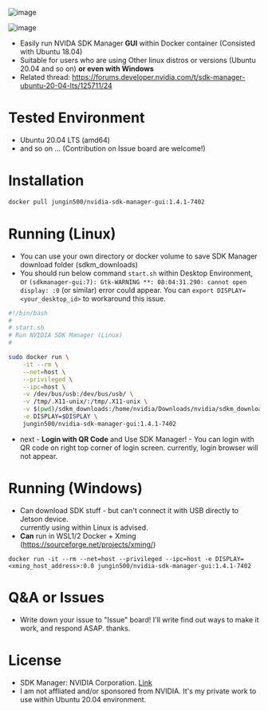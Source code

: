 ![image](https://user-images.githubusercontent.com/5201073/112714947-5d2eb680-8f20-11eb-8af2-4f662b41829f.png)

![image](https://user-images.githubusercontent.com/5201073/112715008-dd551c00-8f20-11eb-874e-d04d4ce3424c.png)


- Easily run NVIDA SDK Manager **GUI** within Docker container (Consisted with Ubuntu 18.04)
- Suitable for users who are using Other linux distros or versions (Ubuntu 20.04 and so on) **or even with Windows**
- Related thread: https://forums.developer.nvidia.com/t/sdk-manager-ubuntu-20-04-lts/125711/24

# Tested Environment
- Ubuntu 20.04 LTS (amd64)
- and so on ... (Contribution on Issue board are welcome!)

# Installation
```bash
docker pull jungin500/nvidia-sdk-manager-gui:1.4.1-7402
```

# Running (Linux)
- You can use your own directory or docker volume to save SDK Manager download folder (sdkm_downloads)
- You should run below command `start.sh` within Desktop Environment, or `(sdkmanager-gui:7): Gtk-WARNING **: 08:04:31.290: cannot open display: :0` (or similar) error could appear. You can `export DISPLAY=<your_desktop_id>` to workaround this issue.
```bash
#!/bin/bash
#
# start.sh
# Run NVIDIA SDK Manager (Linux)
#

sudo docker run \
	-it --rm \
	--net=host \
	--privileged \
	--ipc=host \
	-v /dev/bus/usb:/dev/bus/usb/ \
	-v /tmp/.X11-unix/:/tmp/.X11-unix \
	-v $(pwd)/sdkm_downloads:/home/nvidia/Downloads/nvidia/sdkm_downloads \
	-e DISPLAY=$DISPLAY \
	jungin500/nvidia-sdk-manager-gui:1.4.1-7402
```
- next - **Login with QR Code** and Use SDK Manager! - You can login with QR code on right top corner of login screen. currently, login browser will not appear.

# Running (Windows)
- Can download SDK stuff - but can't connect it with USB directly to Jetson device.  
currently using within Linux is advised.
- **Can** run in WSL1/2 Docker + Xming (https://sourceforge.net/projects/xming/)
```
docker run -it --rm --net=host --privileged --ipc=host -e DISPLAY=<xming_host_address>:0.0 jungin500/nvidia-sdk-manager-gui:1.4.1-7402
```

# Q&A or Issues
- Write down your issue to "Issue" board! I'll write find out ways to make it work, and respond ASAP. thanks.

# License
- SDK Manager: NVIDIA Corporation. [Link](https://developer.nvidia.com/nvidia-sdk-manager)
- I am not affliated and/or sponsored from NVIDIA. It's my private work to use within Ubuntu 20.04 environment.
